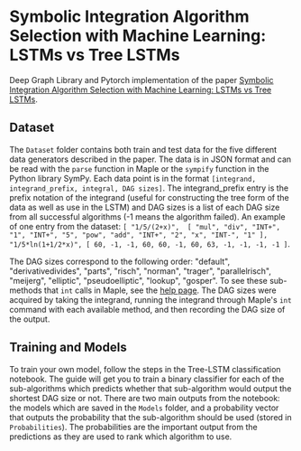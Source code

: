 # Symbolic Integration Algorithm Selection with Machine Learning: LSTMs vs Tree LSTMs

Deep Graph Library and Pytorch implementation of the paper [Symbolic Integration Algorithm Selection with Machine Learning: LSTMs vs Tree LSTMs](https://arxiv.org/abs/2404.14973).

## Dataset
The `Dataset` folder contains both train and test data for the five different data generators described in the paper. The data is in JSON format and can be read with the `parse` function in Maple or the `sympify` function in the Python library SymPy. Each data point is in the format `[integrand, integrand_prefix, integral, DAG sizes]`. The integrand_prefix entry is the prefix notation of the integrand (useful for constructing the tree form of the data as well as use in the LSTM) and DAG sizes is a list of each DAG size from all successful algorithms (-1 means the algorithm failed). An example of one entry from the dataset: `[
    "1/5/(2+x)", 
    [
      "mul",
      "div",
      "INT+",
      "1",
      "INT+",
      "5",
      "pow",
      "add",
      "INT+",
      "2",
      "x",
      "INT-",
      "1"
    ],
    "1/5*ln(1+1/2*x)",
    [
      60,
      -1,
      -1,
      60,
      60,
      -1,
      60,
      63,
      -1,
      -1,
      -1,
      -1
    ]`.

The DAG sizes correspond to the following order: "default", "derivativedivides", "parts", "risch", "norman", "trager", "parallelrisch", "meijerg", "elliptic", "pseudoelliptic", "lookup", "gosper". To see these sub-methods that `int` calls in Maple, see the [help page](https://www.maplesoft.com/support/help/maple/view.aspx?path=int%2fmethods). The DAG sizes were acquired by taking the integrand, running the integrand through Maple's `int` command with each available method, and then recording the DAG size of the output.

## Training and Models
To train your own model, follow the steps in the Tree-LSTM classification notebook. The guide will get you to train a binary classifier for each of the sub-algorithms which predicts whether that sub-algorithm would output the shortest DAG size or not. There are two main outputs from the notebook: the models which are saved in the `Models` folder, and a probability vector that outputs the probability that the sub-algorithm should be used (stored in `Probabilities`). The probabilities are the important output from the predictions as they are used to rank which algorithm to use.    
